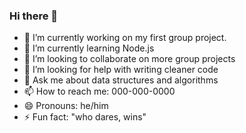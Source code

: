 ### Hi there 👋

<!--
**brian-000/brian-000** is a ✨ _special_ ✨ repository because its `README.md` (this file) appears on your GitHub profile.

Here are some ideas to get you started:
-->
- 🔭 I’m currently working on my first group project.
- 🌱 I’m currently learning Node.js
- 👯 I’m looking to collaborate on more group projects
- 🤔 I’m looking for help with writing cleaner code
- 💬 Ask me about data structures and algorithms
- 📫 How to reach me: 000-000-0000
- 😄 Pronouns: he/him
- ⚡ Fun fact: "who dares, wins"

